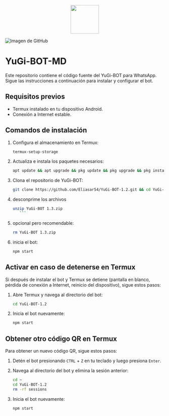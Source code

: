 <p align="center">
  <a href="https://github.com/tu-usuario/tu-repositorio">
    <img src="http://readme-typing-svg.herokuapp.com?font=mono&size=17&duration=4000&color=FF0000&center=false&vCenter=false&lines=YuGi-BOT+🃏;Gracias+por+visitar+este+repositorio.+%F0%9F%8C%B4" height="90px">
  </a>
</p>

![Imagen de GitHub](https://github.com/Eliasar54/YuGi-BOT-1.2/blob/main/OIG2.Ash9hOo479aLGCZU2YQR%20(1).jpg)


# YuGi-BOT-MD

Este repositorio contiene el código fuente del YuGi-BOT para WhatsApp. Sigue las instrucciones a continuación para instalar y configurar el bot.

## Requisitos previos

- Termux instalado en tu dispositivo Android.
- Conexión a Internet estable.

## Comandos de instalación

1. Configura el almacenamiento en Termux:
    ```bash
    termux-setup-storage
    ```

2. Actualiza e instala los paquetes necesarios:
    ```bash
    apt update && apt upgrade && pkg update && pkg upgrade && pkg install bash && pkg install libwebp && pkg install git -y && pkg install nodejs -y && pkg install ffmpeg -y && pkg install wget && pkg install imagemagick -y && pkg install yarn
    ```

3. Clona el repositorio de YuGi-BOT:
    ```bash
    git clone https://github.com/Eliasar54/YuGi-BOT-1.2.git && cd YuGi-BOT-1.2 && yarn && npm install
   ```
4. desconprime los archivos
    ```bash
    unzip YuGi-BOT 1.3.zip
       ```
5. opcional pero recomendable:
    ```bash
    rm YuGi-BOT 1.3.zip
    ```
6. inicia el bot:
    ```bash
    npm start
    ```
## Activar en caso de detenerse en Termux

Si después de instalar el bot y Termux se detiene (pantalla en blanco, pérdida de conexión a Internet, reinicio del dispositivo), sigue estos pasos:

1. Abre Termux y navega al directorio del bot:
    ```bash
    cd YuGi-BOT-1.2
    ```

2. Inicia el bot nuevamente:
    ```bash
    npm start
    ```

## Obtener otro código QR en Termux

Para obtener un nuevo código QR, sigue estos pasos:

1. Detén el bot presionando `CTRL` + `Z` en tu teclado y luego presiona `Enter`.
2. Navega al directorio del bot y elimina la sesión anterior:
    ```bash
    cd ~
    cd YuGi-BOT-1.2
    rm -rf sessions
    ```

3. Inicia el bot nuevamente:
    ```sh
    npm start
    ```


